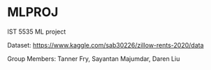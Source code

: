 # MLPROJ
IST 5535 ML project

Dataset: https://www.kaggle.com/sab30226/zillow-rents-2020/data

Group Members: Tanner Fry, Sayantan Majumdar, Daren Liu
